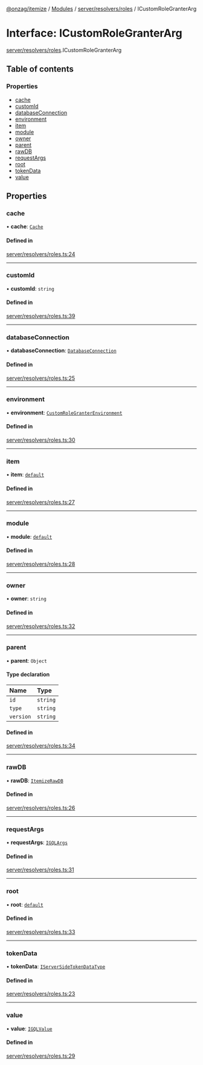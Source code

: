 [@onzag/itemize](../README.md) / [Modules](../modules.md) / [server/resolvers/roles](../modules/server_resolvers_roles.md) / ICustomRoleGranterArg

# Interface: ICustomRoleGranterArg

[server/resolvers/roles](../modules/server_resolvers_roles.md).ICustomRoleGranterArg

## Table of contents

### Properties

- [cache](server_resolvers_roles.ICustomRoleGranterArg.md#cache)
- [customId](server_resolvers_roles.ICustomRoleGranterArg.md#customid)
- [databaseConnection](server_resolvers_roles.ICustomRoleGranterArg.md#databaseconnection)
- [environment](server_resolvers_roles.ICustomRoleGranterArg.md#environment)
- [item](server_resolvers_roles.ICustomRoleGranterArg.md#item)
- [module](server_resolvers_roles.ICustomRoleGranterArg.md#module)
- [owner](server_resolvers_roles.ICustomRoleGranterArg.md#owner)
- [parent](server_resolvers_roles.ICustomRoleGranterArg.md#parent)
- [rawDB](server_resolvers_roles.ICustomRoleGranterArg.md#rawdb)
- [requestArgs](server_resolvers_roles.ICustomRoleGranterArg.md#requestargs)
- [root](server_resolvers_roles.ICustomRoleGranterArg.md#root)
- [tokenData](server_resolvers_roles.ICustomRoleGranterArg.md#tokendata)
- [value](server_resolvers_roles.ICustomRoleGranterArg.md#value)

## Properties

### cache

• **cache**: [`Cache`](../classes/server_cache.Cache.md)

#### Defined in

[server/resolvers/roles.ts:24](https://github.com/onzag/itemize/blob/f2db74a5/server/resolvers/roles.ts#L24)

___

### customId

• **customId**: `string`

#### Defined in

[server/resolvers/roles.ts:39](https://github.com/onzag/itemize/blob/f2db74a5/server/resolvers/roles.ts#L39)

___

### databaseConnection

• **databaseConnection**: [`DatabaseConnection`](../classes/database.DatabaseConnection.md)

#### Defined in

[server/resolvers/roles.ts:25](https://github.com/onzag/itemize/blob/f2db74a5/server/resolvers/roles.ts#L25)

___

### environment

• **environment**: [`CustomRoleGranterEnvironment`](../enums/server_resolvers_roles.CustomRoleGranterEnvironment.md)

#### Defined in

[server/resolvers/roles.ts:30](https://github.com/onzag/itemize/blob/f2db74a5/server/resolvers/roles.ts#L30)

___

### item

• **item**: [`default`](../classes/base_Root_Module_ItemDefinition.default.md)

#### Defined in

[server/resolvers/roles.ts:27](https://github.com/onzag/itemize/blob/f2db74a5/server/resolvers/roles.ts#L27)

___

### module

• **module**: [`default`](../classes/base_Root_Module.default.md)

#### Defined in

[server/resolvers/roles.ts:28](https://github.com/onzag/itemize/blob/f2db74a5/server/resolvers/roles.ts#L28)

___

### owner

• **owner**: `string`

#### Defined in

[server/resolvers/roles.ts:32](https://github.com/onzag/itemize/blob/f2db74a5/server/resolvers/roles.ts#L32)

___

### parent

• **parent**: `Object`

#### Type declaration

| Name | Type |
| :------ | :------ |
| `id` | `string` |
| `type` | `string` |
| `version` | `string` |

#### Defined in

[server/resolvers/roles.ts:34](https://github.com/onzag/itemize/blob/f2db74a5/server/resolvers/roles.ts#L34)

___

### rawDB

• **rawDB**: [`ItemizeRawDB`](../classes/server_raw_db.ItemizeRawDB.md)

#### Defined in

[server/resolvers/roles.ts:26](https://github.com/onzag/itemize/blob/f2db74a5/server/resolvers/roles.ts#L26)

___

### requestArgs

• **requestArgs**: [`IGQLArgs`](gql_querier.IGQLArgs.md)

#### Defined in

[server/resolvers/roles.ts:31](https://github.com/onzag/itemize/blob/f2db74a5/server/resolvers/roles.ts#L31)

___

### root

• **root**: [`default`](../classes/base_Root.default.md)

#### Defined in

[server/resolvers/roles.ts:33](https://github.com/onzag/itemize/blob/f2db74a5/server/resolvers/roles.ts#L33)

___

### tokenData

• **tokenData**: [`IServerSideTokenDataType`](server_resolvers_basic.IServerSideTokenDataType.md)

#### Defined in

[server/resolvers/roles.ts:23](https://github.com/onzag/itemize/blob/f2db74a5/server/resolvers/roles.ts#L23)

___

### value

• **value**: [`IGQLValue`](gql_querier.IGQLValue.md)

#### Defined in

[server/resolvers/roles.ts:29](https://github.com/onzag/itemize/blob/f2db74a5/server/resolvers/roles.ts#L29)

